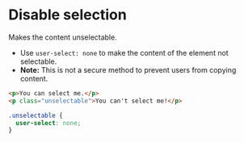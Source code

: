 # Disable selection

Makes the content unselectable.

* Use `user-select: none` to make the content of the element not selectable.
* **Note:** This is not a secure method to prevent users from copying content.

```html
<p>You can select me.</p>
<p class="unselectable">You can't select me!</p>
```

```css
.unselectable {
  user-select: none;
}
```
